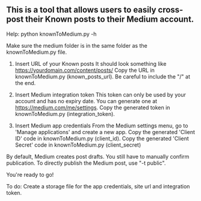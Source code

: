 ## This is a tool that allows users to easily cross-post their Known posts to their Medium account.

Help:
    python knownToMedium.py -h

Make sure the medium folder is in the same folder as the knownToMedium.py file.

1. Insert URL of your Known posts
It should look something like https://yourdomain.com/content/posts/
Copy the URL in knownToMedium.py (known_posts_url). Be careful to include the "/" at the end.

2. Insert Medium integration token
This token can only be used by your account and has no expiry date.
You can generate one at https://medium.com/me/settings.
Copy the generated token in knownToMedium.py (integration_token).

3. Insert Medium app credentials
From the Medium settings menu, go to 'Manage applications' and create a new app.
Copy the generated 'Client ID' code in knownToMedium.py (client_id).
Copy the generated 'Client Secret' code in knownToMedium.py (client_secret)

By default, Medium creates post drafts. You still have to manually confirm publication.
To directly publish the Medium post, use "-t public".

You're ready to go!


To do:
Create a storage file for the app credentials, site url and integration token.


